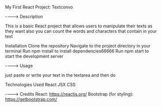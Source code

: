 My First React Project: Textconvo

----> Description

This is a basic React project that allows users to manipulate their texts as they want also you can count the words and characters that contain in your text 

Installation
Clone the repository
Navigate to the project directory in your terminal
Run npm install to install dependencies66666
Run npm start to start the development server

----> Usage

  just paste or write your text in the textarea and then do 

Technologies Used
React
JSX
CSS


----> Credits
React: https://reactjs.org/
Bootstrap (for styling): https://getbootstrap.com/ 
